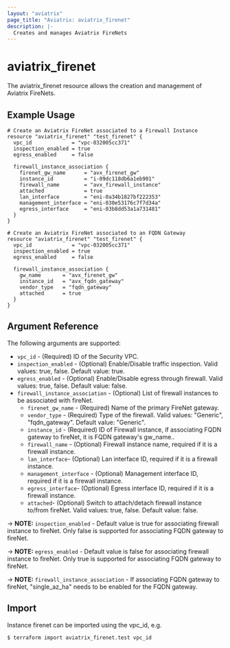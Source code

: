 ```yaml
---
layout: "aviatrix"
page_title: "Aviatrix: aviatrix_firenet"
description: |-
  Creates and manages Aviatrix FireNets
---
```


# aviatrix_firenet

The aviatrix_firenet resource allows the creation and management of Aviatrix FireNets.

## Example Usage

```hcl
# Create an Aviatrix FireNet associated to a Firewall Instance
resource "aviatrix_firenet" "test_firenet" {
  vpc_id             = "vpc-032005cc371"
  inspection_enabled = true
  egress_enabled     = false
  
  firewall_instance_association {
    firenet_gw_name      = "avx_firenet_gw"
    instance_id          = "i-09dc118db6a1eb901"
    firewall_name        = "avx_firewall_instance"
    attached             = true
    lan_interface        = "eni-0a34b1827bf222353"
    management_interface = "eni-030e53176c7f7d34a"
    egress_interface     = "eni-03b8dd53a1a731481"
  }
}

# Create an Aviatrix FireNet associated to an FQDN Gateway
resource "aviatrix_firenet" "test_firenet" {
  vpc_id             = "vpc-032005cc371"
  inspection_enabled = true
  egress_enabled     = false
  
  firewall_instance_association {
    gw_name       = "avx_firenet_gw"
    instance_id   = "avx_fqdn_gateway"
    vendor_type   = "fqdn_gateway"
    attached      = true
  }
}
```

## Argument Reference

The following arguments are supported:

* `vpc_id` - (Required) ID of the Security VPC.
* `inspection_enabled` - (Optional) Enable/Disable traffic inspection. Valid values: true, false. Default value: true.
* `egress_enabled` - (Optional) Enable/Disable egress through firewall. Valid values: true, false. Default value: false.
* `firewall_instance_association` - (Optional) List of firewall instances to be associated with fireNet.
  * `firenet_gw_name` - (Required) Name of the primary FireNet gateway.
  * `vendor_type` - (Required) Type of the firewall. Valid values: "Generic", "fqdn_gateway". Default value: "Generic".  
  * `instance_id` - (Required) ID of Firewall instance, if associating FQDN gateway to fireNet, it is FQDN gateway's gw_name..
  * `firewall_name` - (Optional) Firewall instance name, required if it is a firewall instance.
  * `lan_interface`- (Optional) Lan interface ID, required if it is a firewall instance.
  * `management_interface` - (Optional) Management interface ID, required if it is a firewall instance.
  * `egress_interface`- (Optional) Egress interface ID, required if it is a firewall instance.
  * `attached`- (Optional) Switch to attach/detach firewall instance to/from fireNet. Valid values: true, false. Default value: false.

-> **NOTE:** `inspection_enabled` - Default value is true for associating firewall instance to fireNet. Only false is supported for associating FQDN gateway to fireNet.

-> **NOTE:** `egress_enabled` - Default value is false for associating firewall instance to fireNet. Only true is supported for associating FQDN gateway to fireNet.

-> **NOTE:** `firewall_instance_association` - If associating FQDN gateway to fireNet, "single_az_ha" needs to be enabled for the FQDN gateway.
                                                                      
## Import

Instance firenet can be imported using the vpc_id, e.g.

```
$ terraform import aviatrix_firenet.test vpc_id
```
